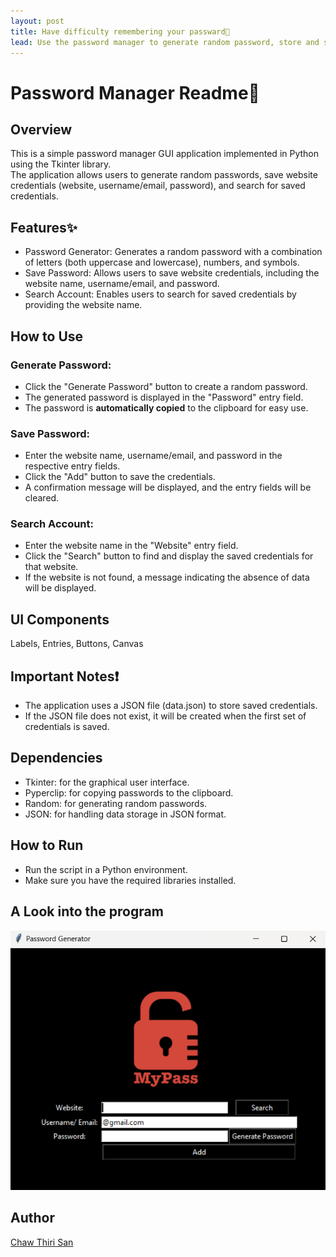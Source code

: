 ```yaml
---
layout: post
title: Have difficulty remembering your passward🔐
lead: Use the password manager to generate random password, store and search when you need.
---
```



# Password Manager Readme🔏
## Overview
This is a simple password manager GUI application implemented in Python using the Tkinter library.    
The application allows users to generate random passwords, save website credentials (website, username/email, password), and search for saved credentials.   

## Features✨
* Password Generator: Generates a random password with a combination of letters (both uppercase and lowercase), numbers, and symbols.
* Save Password: Allows users to save website credentials, including the website name, username/email, and password.
* Search Account: Enables users to search for saved credentials by providing the website name.

## How to Use
### Generate Password:
* Click the "Generate Password" button to create a random password.   
* The generated password is displayed in the "Password" entry field.
* The password is **automatically copied** to the clipboard for easy use.
### Save Password:

* Enter the website name, username/email, and password in the respective entry fields.
* Click the "Add" button to save the credentials.
* A confirmation message will be displayed, and the entry fields will be cleared.
### Search Account:

* Enter the website name in the "Website" entry field.
* Click the "Search" button to find and display the saved credentials for that website.
* If the website is not found, a message indicating the absence of data will be displayed.
## UI Components
Labels, Entries, Buttons, Canvas

## Important Notes❗
* The application uses a JSON file (data.json) to store saved credentials. 
* If the JSON file does not exist, it will be created when the first set of credentials is saved.
## Dependencies
* Tkinter: for the graphical user interface.
* Pyperclip: for copying passwords to the clipboard.
* Random: for generating random passwords.
* JSON: for handling data storage in JSON format.
## How to Run
* Run the script in a Python environment.
*  Make sure you have the required libraries installed.
## A Look into the program
![Password manager](/assets/jpg/pw_manager.png)
## Author
[Chaw Thiri San](chaw.compare)